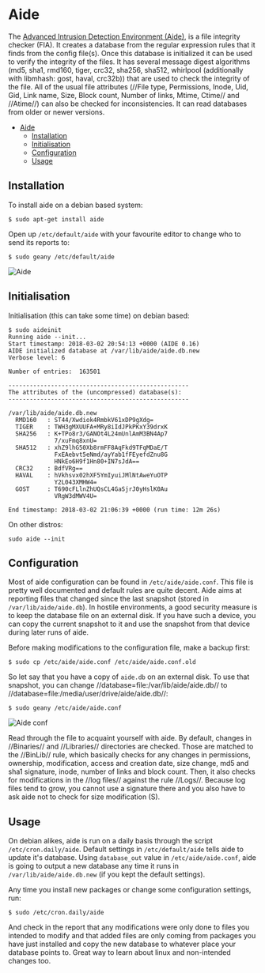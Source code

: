# Aide

The [Advanced Intrusion Detection Environment (Aide)](https://aide.github.io/), is a file integrity checker (FIA). It creates a database from the regular expression rules that it finds from the config file(s). Once this database is initialized it can be used to verify the integrity of the files. It has several message digest algorithms (md5, sha1, rmd160, tiger, crc32, sha256, sha512, whirlpool (additionally with libmhash: gost, haval, crc32b)) that are used to check the integrity of the file. All of the usual file attributes (//File type, Permissions, Inode, Uid, Gid, Link name, Size, Block count, Number of links, Mtime, Ctime// and //Atime//) can also be checked for inconsistencies. It can read databases from older or newer versions.

- [Aide](#aide)
  - [Installation](#installation)
  - [Initialisation](#initialisation)
  - [Configuration](#configuration)
  - [Usage](#usage)

## Installation

To install aide on a debian based system:
    
    $ sudo apt-get install aide

Open up `/etc/default/aide` with your favourite editor to change who to send its reports to:

    $ sudo geany /etc/default/aide

![Aide](https://github.com/tymyrddin/orchard/blob/main/mitigations/assets/aide1.png)

## Initialisation

Initialisation (this can take some time) on debian based:

    $ sudo aideinit
    Running aide --init...
    Start timestamp: 2018-03-02 20:54:13 +0000 (AIDE 0.16)
    AIDE initialized database at /var/lib/aide/aide.db.new
    Verbose level: 6

    Number of entries:	163501

    ---------------------------------------------------
    The attributes of the (uncompressed) database(s):
    ---------------------------------------------------

    /var/lib/aide/aide.db.new
      RMD160   : ST44/Xwdiok4RmbkV61xDP9gXdg=
      TIGER    : TWH3gMXUUFA+MRy8iIdJPkPKxY39drxK
      SHA256   : K+TPo8r3/GANOt4L24mUnlAmM3BN4Ap7
                 7/xuFmq8xnU=
      SHA512   : xhZ9lhG50Xb8rmFF8AqFkd9TFqMDaE/T
                 FxEAebvt5eNmd/ayYab1fFEyefdZnu8G
                 HNkEo6H9f1Hn80+IN7sJdA==
      CRC32    : BdfVRg==
      HAVAL    : hVkhsvx02hXF5YmIyuiJMlNtAweYuOTP
                 Y2L043XMHW4=
      GOST     : T690cFLlnZhUQsCL4GaSjrJ0yHslK0Au
                 VRgW3dMWV4U=

    End timestamp: 2018-03-02 21:06:39 +0000 (run time: 12m 26s)

On other distros:

    sudo aide --init

## Configuration

Most of aide configuration can be found in `/etc/aide/aide.conf`. This file is pretty well documented and default rules are quite decent. Aide aims at reporting files that changed since the last snapshot (stored in `/var/lib/aide/aide.db`). In hostile environments, a good security measure is to keep the database file on an external disk. If you have such a device, you can copy the current snapshot to it and use the snapshot from that device during later runs of aide.

Before making modifications to the configuration file, make a backup first:

    $ sudo cp /etc/aide/aide.conf /etc/aide/aide.conf.old

So let say that you have a copy of `aide.db` on an external disk. To use that snapshot, you can change //database=file:/var/lib/aide/aide.db// to //database=file:/media/user/drive/aide/aide.db//:

    $ sudo geany /etc/aide/aide.conf

![Aide conf](https://github.com/tymyrddin/orchard/blob/main/mitigations/assets/aide22.png)

Read through the file to acquaint yourself with aide. By default, changes in //Binaries// and //Libraries// directories are checked. Those are matched to the //BinLib// rule, which basically checks for any changes in permissions, ownership, modification, access and creation date, size change, md5 and sha1 signature, inode, number of links and block count. Then, it also checks for modifications in the //log files// against the rule //Logs//. Because log files tend to grow, you cannot use a signature there and you also have to ask aide not to check for size modification (S).

## Usage

On debian alikes, aide is run on a daily basis through the script `/etc/cron.daily/aide`. Default settings in `/etc/default/aide` tells aide to update it's database. Using `database_out` value in `/etc/aide/aide.conf`, aide is going to output a new database any time it runs in `/var/lib/aide/aide.db.new` (if you kept the default settings).

Any time you install new packages or change some configuration settings, run:

    $ sudo /etc/cron.daily/aide

And check in the report that any modifications were only done to files you intended to modify and that added files are only coming from packages you have just installed and copy the new database to whatever place your database points to. Great way to learn about linux and non-intended changes too. 

